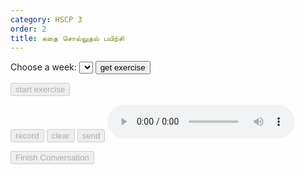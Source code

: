 ```yaml
---
category: HSCP 3
order: 2
title: கதை சொல்லுதல் பயிற்சி 
---
```

<script src="{{ site.baseurl }}/scripts/track.js"></script>
<script src="{{ site.baseurl }}/scripts/speech.js">
  function setStoryImage(name){
   const image=  document.getElementById('imageplaceholder');
  image.innerHTML="<img src=\"{{ site.baseurl }}/images/"+name+"\" width=\"120\" height=\"120\">"
 }
</script>

 <label for="weeks">Choose a week:</label>
    <select id="weeks">
    </select>
<button id="exercise-btn" onclick="getStoryExercise()">get exercise</button>
<div class="story-container">
    <div class="chat-container">  
        <button id="exercise-start-btn" disabled>start exercise</button>
        <div class="chat-box" id="chatBox">
        </div>
        <div><p type="text" id="userInput"></p> </div>
        <div class="input-area">
            <button id="story-start-btn" disabled>record</button>
            <button id="story-clear-btn" disabled>clear</button>
            <button id="story-send-btn" onclick="sendMessage()" disabled>send</button>
            <audio id="audioPlayer" controls></audio>
        </div>
    </div>
    <div class="story-image" id="storyImage">
        <div>
            <p type="text" id="topicSelected"></p>
        </div>
         <div id="imageplaceholder">
         </div> 
    </div>
</div>
<button id="story-saveButton" disabled>Finish Conversation</button>
 <div class="story-spinner" id="story-spinner"></div>
<script src="{{ site.baseurl }}/scripts/story.js"></script>
<script>
tracker();
</script>
<div id="tracker"></div>
